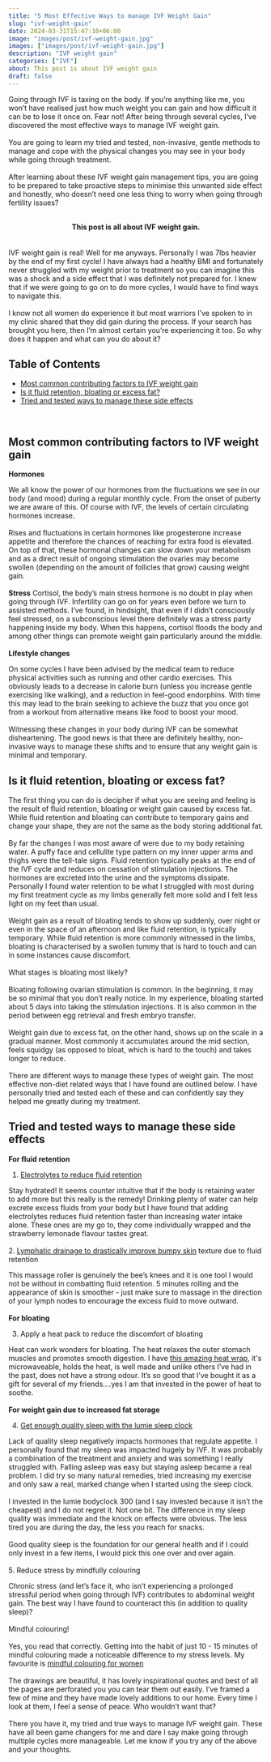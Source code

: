 ```yaml
---
title: "5 Most Effective Ways to manage IVF Weight Gain"
slug: "ivf-weight-gain"
date: 2024-03-31T15:47:10+06:00
image: "images/post/ivf-weight-gain.jpg"
images: ["images/post/ivf-weight-gain.jpg"]
description: "IVF weight gain"
categories: ["IVF"]
about: This post is about IVF weight gain
draft: false
---
```


Going through IVF is taxing on the body. If you’re anything like me, you won’t have realised just how much weight you can gain and how difficult it can be to lose it once on. Fear not! After being through several cycles, I’ve discovered the most effective ways to manage IVF weight gain.<br />   
You are going to learn my tried and tested, non-invasive, gentle methods to manage and cope with the physical changes you may see in your body while going through treatment.<br />   
After learning about these IVF weight gain management tips, you are going to be prepared to take proactive steps to minimise this unwanted side effect and honestly, who doesn’t need one less thing to worry when going through fertility issues?<br />   
<span style="font-size:10.8em;"><div align="center">**This post is all about IVF weight gain.**</div></span><br />   
IVF weight gain is real! Well for me anyways. Personally I was 7lbs heavier by the end of my first cycle! I have always had a healthy BMI and fortunately never struggled with my weight prior to treatment so you can imagine this was a shock and a side effect that I was definitely not prepared for. I knew that if we were going to go on to do more cycles, I would have to find ways to navigate this.<br />   
I know not all women do experience it but most warriors I’ve spoken to in my clinic shared that they did gain during the process. If your search has brought you here, then I’m almost certain you’re experiencing it too. So why does it happen and what can you do about it?


## Table of Contents

- [Most common contributing factors to IVF weight gain](#most-common-contributing-factors-to-ivf-weight-gain)
- [Is it fluid retention, bloating or excess fat?](#is-it-fluid-retention-bloating-or-excess-fat)
- [Tried and tested ways to manage these side effects](#tried-and-tested-ways-to-manage-these-side-effects)
<br />   

## Most common contributing factors to IVF weight gain

**Hormones**

We all know the power of our hormones from the fluctuations we see in our body (and mood) during a regular monthly cycle. From the onset of puberty we are aware of this. Of course with IVF, the levels of certain circulating hormones increase.<br />   
Rises and fluctuations in certain hormones like progesterone increase appetite and therefore the chances of reaching for extra food is elevated. On top of that, these hormonal changes can slow down your metabolism and as a direct result of ongoing stimulation the ovaries may become swollen (depending on the amount of follicles that grow) causing weight gain.<br />   
**Stress**
Cortisol, the body’s main stress hormone is no doubt in play when going through IVF. Infertility can go on for years even before we turn to assisted methods. I’ve found, in hindsight, that even if I didn’t consciously feel stressed, on a subconscious level there definitely was a stress party happening inside my body. When this happens, cortisol floods the body and among other things can promote weight gain particularly around the middle.<br />   
**Lifestyle changes**

On some cycles I have been advised by the medical team to reduce physical activities such as running and other cardio exercises. This obviously leads to a decrease in calorie burn (unless you increase gentle exercising like walking), and a reduction in feel-good endorphins. With time this may lead to the brain seeking to achieve the buzz that you once got from a workout from alternative means like food to boost your mood.<br />   
Witnessing these changes in your body during IVF can be somewhat disheartening. The good news is that there are definitely healthy, non-invasive ways to manage these shifts and to ensure that any weight gain is minimal and temporary.<br />   

## Is it fluid retention, bloating or excess fat?

The first thing you can do is decipher if what you are seeing and feeling is the result of fluid retention, bloating or weight gain caused by excess fat. While fluid retention and bloating can contribute to temporary gains and change your shape, they are not the same as the body storing additional fat.<br />   
By far the changes I was most aware of were due to my body retaining water. A puffy face and cellulite type pattern on my inner upper arms and thighs were the tell-tale signs. Fluid retention typically peaks at the end of the IVF cycle and reduces on cessation of stimulation injections. The hormones are excreted into the urine and the symptoms dissipate. Personally I found water retention to be what I struggled with most during my first treatment cycle as my limbs generally felt more solid and I felt less light on my feet than usual.<br />   
Weight gain as a result of bloating tends to show up suddenly, over night or even in the space of an afternoon and like fluid retention, is typically temporary. While fluid retention is more commonly witnessed in the limbs, bloating is characterised by a swollen tummy that is hard to touch and can in some instances cause discomfort.<br />   
What stages is bloating most likely?<br />   
Bloating following ovarian stimulation is common. In the beginning, it may be so minimal that you don’t really notice.  In my experience, bloating started about 5 days into taking the stimulation injections. It is also common in the period between egg retrieval and fresh embryo transfer.<br />   
Weight gain due to excess fat, on the other hand, shows up on the scale in a gradual manner. Most commonly it accumulates around the mid section, feels squidgy (as opposed to bloat, which is hard to the touch) and takes longer to reduce.<br />   
There are different ways to manage these types of weight gain. The most effective non-diet related ways that I have found are outlined below. I have personally tried and tested each of these and can confidently say they helped me greatly during my treatment.<br />   

## Tried and tested ways to manage these side effects

**For fluid retention**

1. [Electrolytes to reduce fluid retention](https://www.amazon.com/Liquid-I-V-Hydration-Multiplier-Single-Serving/dp/B0BQ51S5BL?crid=1011W3WNH4VII&keywords=liquid+iv&qid=1707126774&sprefix=liquid+,aps,402&sr=8-2&linkCode=sl1&tag=ivfjourney-20&linkId=235512f0797c2e3f1e08ec7ac4d9e1d3&language=en_US&ref_=as_li_ss_tl)

Stay hydrated! It seems counter intuitive that if the body is retaining water to add more but this really is the remedy! Drinking plenty of water can help excrete excess fluids from your body but I have found that adding electrolytes reduces fluid retention faster than increasing water intake alone. These ones are my go to, they come individually wrapped and the strawberry lemonade flavour tastes great.<br />   
2. [Lymphatic drainage to drastically improve bumpy skin](https://www.amazon.com/DAOZWUBGIH-Lymphatic-Drainage-Cellulite-Massager/dp/B0BMQHGMM2) texture due to fluid retention

This massage roller is genuinely the bee’s knees and it is one tool I would not be without in combatting fluid retention. 5 minutes rolling and the appearance of skin is smoother - just make sure to massage in the direction of your lymph nodes to encourage the excess fluid to move outward.<br />   
**For bloating**

3. Apply a heat pack to reduce the discomfort of bloating

Heat can work wonders for bloating. The heat relaxes the outer stomach muscles and promotes smooth digestion. I have [this amazing heat wrap](https://www.amazon.com/Microwavable-Extra-Large-Heating-Lower/dp/B07S2NCM7W/ref=sr_1_3_sspa?crid=21HF2YDD6300X&dib=eyJ2IjoiMSJ9.D51qAfMFjNBNttu36wn-A9AcE-0sh5YwR7XnSQvjpAc0KMov1pZlUA8K5YmqeRsrvMM7YYjEWaqJtILkpmKxQnkDrbuao5ntQ-c59OpnN0hkx-uDH8jW88t12nTaY8E-PWpKwhciT45dHXvXPRu6uh3uccn_zaLFaA5C6ZqsAM1SSEvAlyaL20ehInBUAaxv1gjpfLxftsS67YQ5ec-bu6tr9T0nH7UwPXYmVSCSYpDtxUoYK3bKfJ1QgIUyoS860FiZLMcDMgXox9R8gaT0JGkx4c5ic7LJ1HG9xwyd1i4.vHfLkZ4_70lru_TQcOGo0jaGILWY7hXUZbVL7qpLXkE&dib_tag=se&keywords=heat+packs+for+pain+relief&qid=1711911491&sprefix=heat+pacl,aps,156&sr=8-3-spons&sp_csd=d2lkZ2V0TmFtZT1zcF9hdGY&psc=1), it's microwaveable, holds the heat, is well made and unlike others I’ve had in the past, does not have a strong odour. It’s so good that I’ve bought it as a gift for several of my friends.…yes I am that invested in the power of heat to soothe. <br />   
**For weight gain due to increased fat storage**

4. [Get enough quality sleep with the lumie sleep clock](https://www.amazon.com/Lumie-Bodyclock-Shine-300-Wake-up/dp/B082VB97H9/ref=sr_1_1_sspa?crid=2J73M5I1RDHPZ&dib=eyJ2IjoiMSJ9.HRgHsY62ngDZ2KEvgXjAogc9FF_F8-1dPAGjPVUfJ2ocnYuBM40Z4iJCZabJu_3Q0YhElL7ljiypQWTX0Fyu_3b7aNNULSr5DvVyHV3CB5H3HtVq0qa-3HwqV1-wpJvJ5u-wRp38CbJEAY6kgkmm-4oOPpnjMXXlgB9ArMAlbSSgq49pI90h7Zmb28oXAOuAwBflaPrSPt0YHKody-ewODtu9iJkp0xR5q65W2OuHUWjssWoRze3aPzqTk0CQOeW.B3kW2as7a749ydb1eVulsy1YYld5yo8h9NCkxlVPmAA&dib_tag=se&keywords=lumie+bodyclock&qid=1711644373&refinements=p_72:1248915011&rnid=1248913011&s=home-garden&sprefix=lumi+body+clock,aps,153&sr=1-1-spons&sp_csd=d2lkZ2V0TmFtZT1zcF9hdGY&psc=1#customerReviews)

Lack of quality sleep negatively impacts hormones that regulate appetite. I personally found that my sleep was impacted hugely by IVF. It was probably a combination of the treatment and anxiety and was something I really struggled with. Falling asleep was easy but staying asleep became a real problem. I did try so many natural remedies, tried increasing my exercise and only saw a real, marked change when I started using the sleep clock.<br />   
I invested in the lumie bodyclock 300 (and I say invested because it isn’t the cheapest) and I do not regret it. Not one bit. The difference in my sleep quality was immediate and the knock on effects were obvious. The less tired you are during the day, the less you reach for snacks.<br />   
Good quality sleep is the foundation for our general health and if I could only invest in a few items, I would pick this one over and over again.<br />   
5. Reduce stress by mindfully colouring 

Chronic stress (and let’s face it, who isn’t experiencing a prolonged stressful period when going through IVF) contributes to abdominal weight gain. The best way I have found to counteract this (in addition to quality sleep)?<br />   
Mindful colouring! <br />   
Yes, you read that correctly. Getting into the habit of just 10 - 15 minutes of mindful colouring made a noticeable difference to my stress levels. My favourite is [mindful colouring for women](https://www.amazon.com/RYVE-Adult-Coloring-Book-Women/dp/B09NB2GZTD/ref=sr_1_2_sspa?crid=FQ7WU0NNDB5U&dib=eyJ2IjoiMSJ9.xCkpvL1JNpk-ezUzFx8ifbaHlhSSPD9MNVjujrd4Z2mCznJCLL1typzZex7jvgtb7BCwfCdtUMrUOdx3z3kilTf33O2Kldwx7GHZ6k4gAl4rBQth4c7QdVj6Rtxkugre1BVmxEIr6EEADeq_YWfy_8-nLA8OafmPUDFQyymL4zNrJrZTWBF-RT16IDAZS9NOFgHBfIEbrGzhcZkRa0xBqmDYWaflg2AZNYEgA-qAq-CUl_2Nuo3OlurFj7_w4FTbFUC4dUoO3-0NoQxWiNMpNfz22_eUEGpCw_n1pQF5sso.1oKGCj02_m0POsOXuTCI3yMVOAP97PCDW5o3_eLdCOg&dib_tag=se&keywords=mindful+coloring+book+for+adults&qid=1711637368&sprefix=mindful+c,aps,154&sr=8-2-spons&sp_csd=d2lkZ2V0TmFtZT1zcF9hdGY&th=1)<br />   
The drawings are beautiful, it has lovely inspirational quotes and best of all the pages are perforated you you can tear them out easily. I’ve framed a few of mine and they have made lovely additions to our home. Every time I look at them, I feel a sense of peace. Who wouldn’t want that?<br />   
There you have it, my tried and true ways to manage IVF weight gain. These have all been game changers for me and dare I say make going through multiple cycles more manageable. Let me know if you try any of the above and your thoughts.

